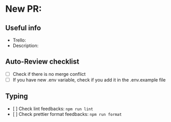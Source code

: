 # New PR:

## Useful info

- Trello: <Add the trello link here>
- Description: <Complete with main info to share with the team>

## Auto-Review checklist

- [ ] Check if there is no merge conflict
- [ ] If you have new .env variable, check if you add it in the .env.example file

## Typing

- [ ] Check lint feedbacks: `npm run lint`
- [ ] Check prettier format feedbacks: `npm run format`
